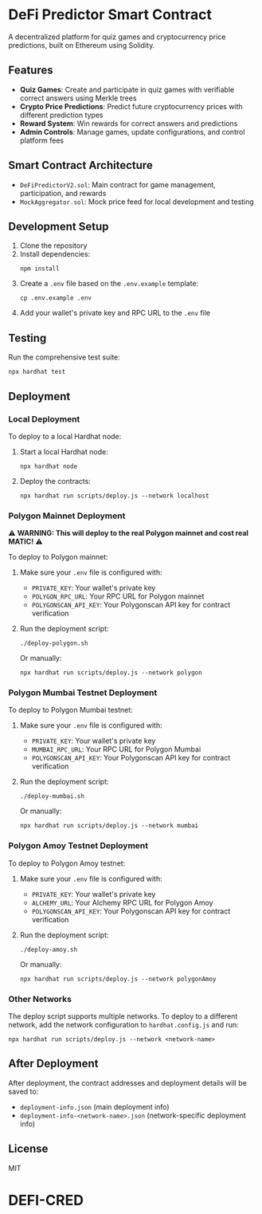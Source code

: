 # DeFi Predictor Smart Contract

A decentralized platform for quiz games and cryptocurrency price predictions, built on Ethereum using Solidity.

## Features

- **Quiz Games**: Create and participate in quiz games with verifiable correct answers using Merkle trees
- **Crypto Price Predictions**: Predict future cryptocurrency prices with different prediction types
- **Reward System**: Win rewards for correct answers and predictions
- **Admin Controls**: Manage games, update configurations, and control platform fees

## Smart Contract Architecture

- `DeFiPredictorV2.sol`: Main contract for game management, participation, and rewards
- `MockAggregator.sol`: Mock price feed for local development and testing

## Development Setup

1. Clone the repository
2. Install dependencies:
   ```shell
   npm install
   ```
3. Create a `.env` file based on the `.env.example` template:
   ```shell
   cp .env.example .env
   ```
4. Add your wallet's private key and RPC URL to the `.env` file

## Testing

Run the comprehensive test suite:

```shell
npx hardhat test
```

## Deployment

### Local Deployment

To deploy to a local Hardhat node:

1. Start a local Hardhat node:
   ```shell
   npx hardhat node
   ```

2. Deploy the contracts:
   ```shell
   npx hardhat run scripts/deploy.js --network localhost
   ```

### Polygon Mainnet Deployment

⚠️ **WARNING: This will deploy to the real Polygon mainnet and cost real MATIC!** ⚠️

To deploy to Polygon mainnet:

1. Make sure your `.env` file is configured with:
   - `PRIVATE_KEY`: Your wallet's private key
   - `POLYGON_RPC_URL`: Your RPC URL for Polygon mainnet
   - `POLYGONSCAN_API_KEY`: Your Polygonscan API key for contract verification

2. Run the deployment script:
   ```shell
   ./deploy-polygon.sh
   ```
   
   Or manually:
   ```shell
   npx hardhat run scripts/deploy.js --network polygon
   ```

### Polygon Mumbai Testnet Deployment

To deploy to Polygon Mumbai testnet:

1. Make sure your `.env` file is configured with:
   - `PRIVATE_KEY`: Your wallet's private key
   - `MUMBAI_RPC_URL`: Your RPC URL for Polygon Mumbai
   - `POLYGONSCAN_API_KEY`: Your Polygonscan API key for contract verification

2. Run the deployment script:
   ```shell
   ./deploy-mumbai.sh
   ```
   
   Or manually:
   ```shell
   npx hardhat run scripts/deploy.js --network mumbai
   ```

### Polygon Amoy Testnet Deployment

To deploy to Polygon Amoy testnet:

1. Make sure your `.env` file is configured with:
   - `PRIVATE_KEY`: Your wallet's private key
   - `ALCHEMY_URL`: Your Alchemy RPC URL for Polygon Amoy
   - `POLYGONSCAN_API_KEY`: Your Polygonscan API key for contract verification

2. Run the deployment script:
   ```shell
   ./deploy-amoy.sh
   ```
   
   Or manually:
   ```shell
   npx hardhat run scripts/deploy.js --network polygonAmoy
   ```

### Other Networks

The deploy script supports multiple networks. To deploy to a different network, add the network configuration to `hardhat.config.js` and run:

```shell
npx hardhat run scripts/deploy.js --network <network-name>
```

## After Deployment

After deployment, the contract addresses and deployment details will be saved to:
- `deployment-info.json` (main deployment info)
- `deployment-info-<network-name>.json` (network-specific deployment info)

## License

MIT
# DEFI-CRED
